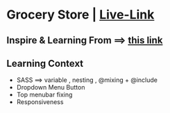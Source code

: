 # Grocery Store | [Live-Link](https://taiseen.github.io/grocery-store)

## Inspire & Learning From ==> [this link](https://youtu.be/72CL_yne8y0)

## Learning Context
- SASS ==> variable , nesting , @mixing + @include 
- Dropdown Menu Button 
- Top menubar fixing
- Responsiveness
